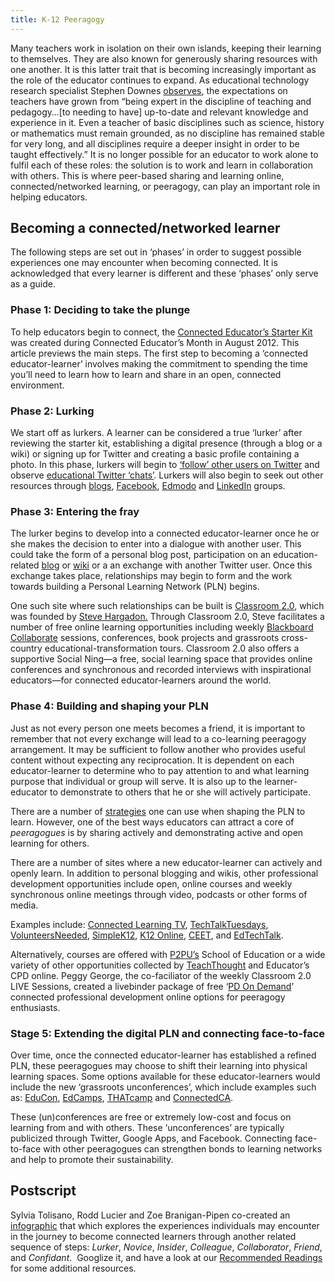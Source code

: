 ```yaml
---
title: K-12 Peeragogy
---
```

Many teachers work in isolation on their own islands, keeping their
learning to themselves. They are also known for
generously sharing resources with one another. It is this latter trait
that is becoming increasingly important as the role of the educator
continues to expand. As educational technology research specialist
Stephen Downes
[observes](http://www.huffingtonpost.com/stephen-downes/the-role-of-the-educator_b_790937.html),
the expectations on teachers have grown from “being expert in the
discipline of teaching and pedagogy…<span>[</span>to needing to
have<span>]</span> up-to-date and relevant knowledge and experience in
it. Even a teacher of basic disciplines such as science, history or
mathematics must remain grounded, as no discipline has remained stable
for very long, and all disciplines require a deeper insight in order to
be taught effectively.” It is no longer possible for an educator to work
alone to fulfil each of these roles: the solution is to work and learn
in collaboration with others. This is where peer-based sharing and
learning online, connected/networked learning, or peeragogy, can play an
important role in helping educators.

Becoming a connected/networked learner
--------------------------------------

The following steps are set out in ‘phases’ in order to suggest possible
experiences one may encounter when becoming connected. It is
acknowledged that every learner is different and these ‘phases’ only
serve as a guide.

### Phase 1: Deciding to take the plunge

To help educators begin to connect, the [Connected Educator’s Starter
Kit](http://www.google.com/url?q=https%3A%2F%2Fdl.dropbox.com%2Fu%2F38904447%2Fstarter-kit-final.pdf&sa=D&sntz=1&usg=AFQjCNE9sNo1Lz9-zJ0KH48djXeYVoAF4A)
was created during Connected Educator’s Month in August 2012. This
article previews the main steps. The first step to becoming a ‘connected
educator-learner’ involves making the commitment to spending the time
you’ll need to learn how to learn and share in an open, connected
environment.

### Phase 2: Lurking

We start off as lurkers. A learner can be considered a true ‘lurker’
after reviewing the starter kit, establishing a digital presence
(through a blog or a wiki) or signing up for Twitter and creating a
basic profile containing a photo. In this phase, lurkers will begin to
[‘follow’ other users on
Twitter](http://www.google.com/url?q=http%3A%2F%2Fwww.fractuslearning.com%2F2012%2F05%2F25%2Ftwitter-follow-education-technology%2F&sa=D&sntz=1&usg=AFQjCNF8grPMuRwU_ImW9Jk3ZYrg0m9KgQ)
and observe [educational Twitter
‘chats’](http://www.google.com/url?q=http%3A%2F%2Fcybraryman.com%2Fchats.html&sa=D&sntz=1&usg=AFQjCNFJASZiwfvPbfOzFbHvAunpXfNC1g).
Lurkers will also begin to seek out other resources through
[blogs](http://theinnovativeeducator.blogspot.ca/2012/04/ten-best-education-blogs.html),
[Facebook](http://www.google.com/url?q=http%3A%2F%2Fwww.edsocialmedia.com%2F2011%2F02%2Fthe-advantage-of-facebook-groups-in-education%2F&sa=D&sntz=1&usg=AFQjCNEvc43Q7GqJqS-2S8GhEJ53Ye-j4Q),
[Edmodo](http://www.slideshare.net/cmsdsquires/edmodo-for-teachers-guide)
and
[LinkedIn](http://www.emergingedtech.com/2012/02/8-great-linkedin-groups-for-educators/)
groups.

### Phase 3: Entering the fray

The lurker begins to develop into a connected educator-learner once he
or she makes the decision to enter into a dialogue with another user.
This could take the form of a personal blog post, participation on an
education-related
[blog](http://edudemic.com/2012/08/education-blogs/?utm_medium=twitter&utm_source=twitterfeed)
or
[wiki](http://educationalwikis.wikispaces.com/Examples+of+educational+wikis)
or a an exchange with another Twitter user. Once this exchange takes
place, relationships may begin to form and the work towards building a
Personal Learning Network (PLN) begins.

One such site where such relationships can be built is [Classroom
2.0](http://www.classroom20.com/), which was founded by [Steve
Hargadon.](http://www.stevehargadon.com/) Through Classroom 2.0, Steve
facilitates a number of free online learning opportunities including
weekly [Blackboard
Collaborate](http://www.google.com/url?q=http%3A%2F%2Fwww.futureofeducation.com%2Fnotes%2FPast_Interviews&sa=D&sntz=1&usg=AFQjCNHVYOvP-w7NTgKp2Fu2AX4YycnPQQ)
sessions, conferences, book projects and grassroots cross-country
educational-transformation tours. Classroom 2.0 also offers a supportive
Social Ning—a free, social learning space that provides online
conferences and synchronous and recorded interviews with inspirational
educators—for connected educator-learners around the world.

### Phase 4: Building and shaping your PLN

Just as not every person one meets becomes a friend, it is important to
remember that not every exchange will lead to a co-learning peeragogy
arrangement. It may be sufficient to follow another who provides useful
content without expecting any reciprocation. It is dependent on each
educator-learner to determine who to pay attention to and what learning
purpose that individual or group will serve. It is also up to the
learner-educator to demonstrate to others that he or she will actively
participate.

There are a number of
[strategies](http://storify.com/digiphile/how-to-build-a-personal-learning-network-on-twitte)
one can use when shaping the PLN to learn. However, one of the best ways
educators can attract a core of *peeragogues* is by sharing actively and
demonstrating active and open learning for others.

There are a number of sites where a new educator-learner can actively
and openly learn. In addition to personal blogging and wikis, other
professional development opportunities include open, online courses and
weekly synchronous online meetings through video, podcasts or other
forms of media.

Examples include: [Connected Learning
TV](http://connectedlearning.tv/howard-rheingold-social-media-and-peer-learning-mediated-pedagogy-peeragogy),
[TechTalkTuesdays](http://techtalktuesdays.global2.vic.edu.au/),
[VolunteersNeeded](http://learning2gether.pbworks.com/w/page/32206114/volunteersneeded),
[SimpleK12](http://simplek12.com/webinars), [K12
Online,](http://k12onlineconference.org/)
[CEET](http://www.learnnowbc.ca/educators/moodlemeets/default.aspx), and
[EdTechTalk](http://edtechtalk.com/taxonomy/term/130).

Alternatively, courses are offered with
[P2PU’s](https://p2pu.org/en/schools/school-of-ed-pilot/) School of
Education or a wide variety of other opportunities collected by
[TeachThought](http://www.teachthought.com/) and Educator’s CPD online.
Peggy George, the co-faciliator of the weekly Classroom 2.0 LIVE
Sessions, created a livebinder package of free ‘[PD On
Demand](http://www.google.com/url?q=http%3A%2F%2Fwww.livebinders.com%2Fplay%2Fplay_or_edit%3Fid%3D429095&sa=D&sntz=1&usg=AFQjCNHCIdRn64rPwske2vP7xrpWolb-jA)’
connected professional development online options for peeragogy
enthusiasts.

### Stage 5: Extending the digital PLN and connecting face-to-face

Over time, once the connected educator-learner has established a refined
PLN, these peeragogues may choose to shift their learning into physical
learning spaces. Some options available for these educator-learners
would include the new ‘grassroots unconferences’, which include examples
such as: [EduCon](http://educonphilly.org/),
[EdCamps](http://davidwees.com/content/what-edcamp),
[THATcamp](http://thatcamp.org/) and
[ConnectedCA](http://connectedcanada.org/).

These (un)conferences are free or extremely low-cost and focus on
learning from and with others. These ‘unconferences’ are typically
publicized through Twitter, Google Apps, and Facebook. Connecting
face-to-face with other peeragogues can strengthen bonds to learning
networks and help to promote their sustainability.

Postscript
----------

Sylvia Tolisano, Rodd Lucier and Zoe Branigan-Pipen co-created an
[infographic](http://farm9.staticflickr.com/8160/7161689001_9b6725a4ca_h.jpg)
that which explores the experiences individuals may encounter in the
journey to become connected learners through another related sequence of
steps: *Lurker*, *Novice*, *Insider*, *Colleague*, *Collaborator*,
*Friend*, and *Confidant*.  Googlize it, and have a look at our
[Recommended Readings](http://peeragogy.org/recommended-reading/) for
some additional resources.

